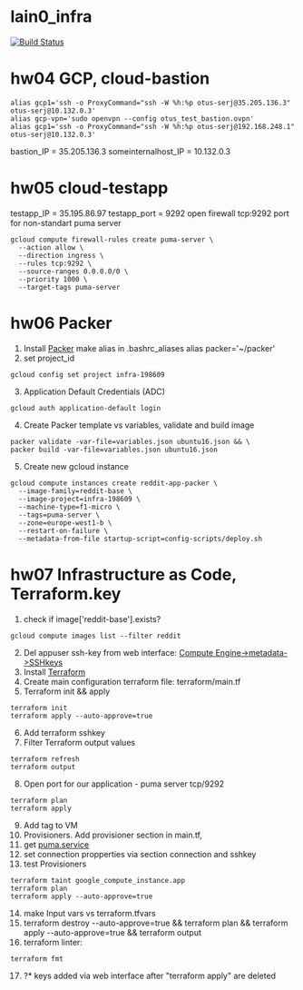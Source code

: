 # lain0_infra

[![Build Status](https://api.travis-ci.org/Otus-DevOps-2018-02/lain0_infra.svg?branch=master)](https://api.travis-ci.org/Otus-DevOps-2018-02/lain0_infra)


# hw04 GCP, cloud-bastion
```
alias gcp1='ssh -o ProxyCommand="ssh -W %h:%p otus-serj@35.205.136.3" otus-serj@10.132.0.3'
alias gcp-vpn='sudo openvpn --config otus_test_bastion.ovpn'
alias gcp1='ssh -o ProxyCommand="ssh -W %h:%p otus-serj@192.168.248.1" otus-serj@10.132.0.3'
```
bastion_IP = 35.205.136.3
someinternalhost_IP = 10.132.0.3

# hw05 cloud-testapp
testapp_IP = 35.195.86.97
testapp_port = 9292
open firewall tcp:9292 port for non-standart puma server
```
gcloud compute firewall-rules create puma-server \
  --action allow \
  --direction ingress \
  --rules tcp:9292 \
  --source-ranges 0.0.0.0/0 \
  --priority 1000 \
  --target-tags puma-server
```

# hw06 Packer
[0]: https://www.packer.io/downloads.html
1) Install [Packer][0] make alias in .bashrc_aliases
alias packer='~/packer'
2) set project_id
```
gcloud config set project infra-198609
```
3) Application Default Credentials (ADC)
```
gcloud auth application-default login
```
4) Create Packer template vs variables, validate and build image
```
packer validate -var-file=variables.json ubuntu16.json && \
packer build -var-file=variables.json ubuntu16.json
```
5) Create new gcloud instance
```
gcloud compute instances create reddit-app-packer \
  --image-family=reddit-base \
  --image-project=infra-198609 \
  --machine-type=f1-micro \
  --tags=puma-server \
  --zone=europe-west1-b \
  --restart-on-failure \
  --metadata-from-file startup-script=config-scripts/deploy.sh
```

# hw07 Infrastructure as Code, Terraform.key
[1]: https://www.terraform.io/downloads.html
[2]: https://console.cloud.google.com/compute/metadata/sshKeys?project=infra-198609&authuser=1
[3]: https://www.terraform.io/docs/providers/google/index.html
[4]: https://www.terraform.io/docs/providers/google/r/compute_instance.html
[5]: https://www.terraform.io/docs/provisioners/index.html
[6]: https://raw.githubusercontent.com/express42/otus-snippets/master/hw-08/puma.service
[7]: https://raw.githubusercontent.com/express42/otus-snippets/master/hw-08/part_of_main.tf
1) check if image['reddit-base'].exists?
```
gcloud compute images list --filter reddit
```
2) Del appuser ssh-key from web interface: [Compute Engine->metadata->SSHkeys][2]
3) Install [Terraform][1]
4) Create main configuration terraform file: terraform/main.tf
5) Terraform init && apply
```
terraform init
terraform apply --auto-approve=true
```
6) Add terraform sshkey
7) Filter Terraform output values
```
terraform refresh
terraform output
```
8) Open port for our application - puma server tcp/9292
```
terraform plan
terraform apply
```
9) Add tag to VM
10) Provisioners. Add provisioner section in main.tf,
11) get [puma.service][6]
12) set connection propperties via section connection and sshkey
13) test Provisioners
```
terraform taint google_compute_instance.app
terraform plan
terraform apply --auto-approve=true
```
14) make Input vars vs terraform.tfvars
15) terraform destroy --auto-approve=true && terraform plan && terraform apply --auto-approve=true && terraform output
16) terraform linter:
```
terraform fmt
```
17) ?* keys added via web interface after "terraform apply" are deleted
